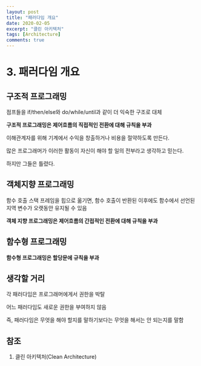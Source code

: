 ```yaml
---
layout: post
title: "패러다임 개요"
date: 2020-02-05
excerpt: "클린 아키텍처"
tags: [Architecture]
comments: true
---
```


# 3. 패러다임 개요

## 구조적 프로그래밍

점프들을 if/then/else와 do/while/until과 같이 더 익숙한 구조로 대체

**구조적 프로그래밍은 제어흐름의 직접적인 전환에 대해 규칙을 부과**

이해관계자를 위해 기계에서 수익을 창출하거나 비용을 절약하도록 만든다.

많은 프로그래머가 이러한 활동이 자신이 해야 할 일의 전부라고 생각하고 믿는다.

하지만 그들은 틀렸다.

## 객체지향 프로그래밍

함수 호출 스택 프레임을 힙으로 옮기면, 함수 호출이 반환된 이후에도 함수에서 선언된 지역 변수가 오랫동안 유지될 수 있음

**객체 지향 프로그래밍은 제어흐름의 간접적인 전환에 대해 규칙을 부과**

## 함수형 프로그래밍

**함수형 프로그래밍은 할당문에 규칙을 부과**

## 생각할 거리

각 패러다임은 프로그래머에게서 권한을 박탈

어느 패러다임도 새로운 권한을 부여하지 않음

즉, 패러다임은 무엇을 해야 할지를 말하기보다는 무엇을 해서는 안 되는지를 말함

## 참조

1. 클린 아키텍처(Clean Architecture)